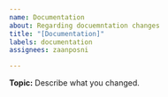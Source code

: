 ```yaml
---
name: Documentation
about: Regarding docuemntation changes
title: "[Documentation]"
labels: documentation
assignees: zaanposni

---
```


**Topic:**
Describe what you changed.


